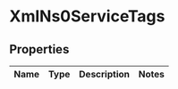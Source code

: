 
# XmlNs0ServiceTags

## Properties
Name | Type | Description | Notes
------------ | ------------- | ------------- | -------------




